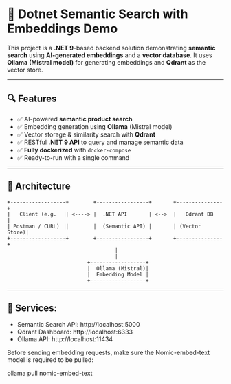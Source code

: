 # 🧠 Dotnet Semantic Search with Embeddings Demo

This project is a **.NET 9**-based backend solution demonstrating **semantic search** using **AI-generated embeddings** and a **vector database**. It uses **Ollama (Mistral model)** for generating embeddings and **Qdrant** as the vector store.

---

## 🔍 Features

- ✅ AI-powered **semantic product search**
- ✅ Embedding generation using **Ollama** (Mistral model)
- ✅ Vector storage & similarity search with **Qdrant**
- ✅ RESTful **.NET 9 API** to query and manage semantic data
- ✅ **Fully dockerized** with `docker-compose`
- ✅ Ready-to-run with a single command

---

## 🧱 Architecture

```plaintext
+------------------+        +-----------------+       +---------------+
|   Client (e.g.   | <----> |  .NET API       | <-->  |   Qdrant DB   |
| Postman / CURL)  |        |  (Semantic API) |       | (Vector Store)|
+------------------+        +-----------------+       +---------------+
                                   |
                                   |
                          +------------------+
                          |  Ollama (Mistral)|
                          |  Embedding Model |
                          +------------------+

```

---

## 🔗 Services:

- Semantic Search API: http://localhost:5000
- Qdrant Dashboard: http://localhost:6333
- Ollama API: http://localhost:11434

Before sending embedding requests, make sure the Nomic-embed-text model is required to be pulled:

ollama pull nomic-embed-text
